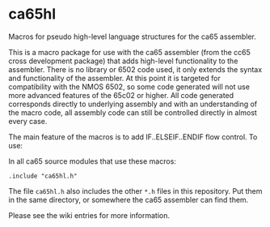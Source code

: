 # ca65hl
Macros for pseudo high-level language structures for the ca65 assembler.

This is a macro package for use with the ca65 assembler (from the cc65 cross development package) that adds 
high-level functionality to the assembler. 
There is no library or 6502 code used, it only extends the syntax and functionality of the assembler. 
At this point it is targeted for compatibility with the NMOS 6502, so some code generated will not use more 
advanced features of the 65c02 or higher. All code generated corresponds directly to underlying assembly and
with an understanding of the macro code, all assembly code can still be controlled directly in almost every 
case.

The main feature of the macros is to add IF..ELSEIF..ENDIF flow control.
To use:

In all ca65 source modules that use these macros:

`.include "ca65hl.h"`

The file `ca65hl.h` also includes the other `*.h` files in this repository. Put them in the same directory, or 
somewhere the ca65 assembler can find them.

Please see the wiki entries for more information.